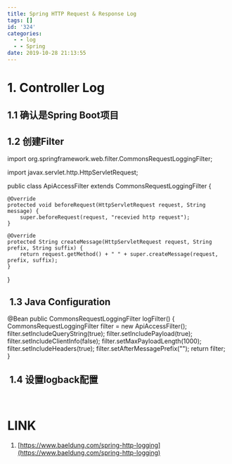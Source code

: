 ```yaml
---
title: Spring HTTP Request & Response Log
tags: []
id: '324'
categories:
  - - log
  - - Spring
date: 2019-10-28 21:13:55
---
```


# 1\. Controller Log

## 1.1 确认是Spring Boot项目

## 1.2 创建Filter

import org.springframework.web.filter.CommonsRequestLoggingFilter;

import javax.servlet.http.HttpServletRequest;

public class ApiAccessFilter extends CommonsRequestLoggingFilter {


    @Override
    protected void beforeRequest(HttpServletRequest request, String message) {
        super.beforeRequest(request, "recevied http request");
    }

    @Override
    protected String createMessage(HttpServletRequest request, String prefix, String suffix) {
        return request.getMethod() + " " + super.createMessage(request, prefix, suffix);
    }

}

##  1.3 Java Configuration

@Bean
public CommonsRequestLoggingFilter logFilter() {
    CommonsRequestLoggingFilter filter = new ApiAccessFilter();
    filter.setIncludeQueryString(true);
    filter.setIncludePayload(true);
    filter.setIncludeClientInfo(false);
    filter.setMaxPayloadLength(1000);
    filter.setIncludeHeaders(true);
    filter.setAfterMessagePrefix("");
    return filter;
}

##  1.4 设置logback配置

<logger name="com.chehejia.iot.batch.advice.ApiAccessFilter" additivity="false">
    <level value="DEBUG"/>
</logger>

 

# LINK

1.  [https://www.baeldung.com/spring-http-logging](https://www.baeldung.com/spring-http-logging)